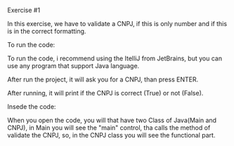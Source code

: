 Exercise #1

In this exercise, we have to validate a CNPJ, if this is only number and if this is in the correct formatting.

To run the code:

To run the code, i recommend using the ItelliJ from JetBrains, but you can use any program that support Java language.

After run the project, it will ask you for a CNPJ, than press ENTER.


After running, it will print if the CNPJ is correct (True) or not (False).

Insede the code:

When you open the code, you will that have two Class of Java(Main and CNPJ), in Main you will see the "main" control, tha calls the method of validate the CNPJ, so, in the CNPJ class you will see the functional part.

